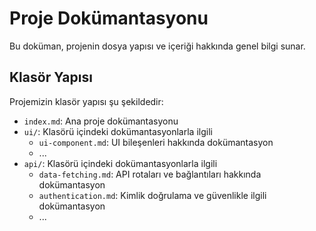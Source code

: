 # Proje Dokümantasyonu

Bu doküman, projenin dosya yapısı ve içeriği hakkında genel bilgi sunar.

## Klasör Yapısı

Projemizin klasör yapısı şu şekildedir:

- `index.md`: Ana proje dokümantasyonu
- `ui/`: Klasörü içindeki dokümantasyonlarla ilgili
  - `ui-component.md`: UI bileşenleri hakkında dokümantasyon
   - ...
- `api/`: Klasörü içindeki dokümantasyonlarla ilgili
  - `data-fetching.md`: API rotaları ve bağlantıları hakkında dokümantasyon
  - `authentication.md`: Kimlik doğrulama ve güvenlikle ilgili dokümantasyon
  - ...
